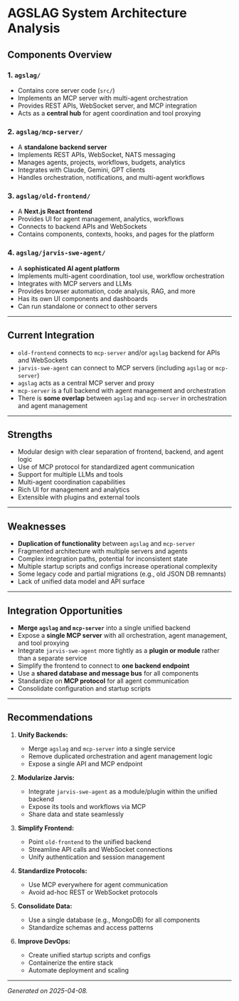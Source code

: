 # AGSLAG System Architecture Analysis

## Components Overview

### 1. `agslag/`

- Contains core server code (`src/`)
- Implements an MCP server with multi-agent orchestration
- Provides REST APIs, WebSocket server, and MCP integration
- Acts as a **central hub** for agent coordination and tool proxying

### 2. `agslag/mcp-server/`

- A **standalone backend server**
- Implements REST APIs, WebSocket, NATS messaging
- Manages agents, projects, workflows, budgets, analytics
- Integrates with Claude, Gemini, GPT clients
- Handles orchestration, notifications, and multi-agent workflows

### 3. `agslag/old-frontend/`

- A **Next.js React frontend**
- Provides UI for agent management, analytics, workflows
- Connects to backend APIs and WebSockets
- Contains components, contexts, hooks, and pages for the platform

### 4. `agslag/jarvis-swe-agent/`

- A **sophisticated AI agent platform**
- Implements multi-agent coordination, tool use, workflow orchestration
- Integrates with MCP servers and LLMs
- Provides browser automation, code analysis, RAG, and more
- Has its own UI components and dashboards
- Can run standalone or connect to other servers

---

## Current Integration

- `old-frontend` connects to `mcp-server` and/or `agslag` backend for APIs and WebSockets
- `jarvis-swe-agent` can connect to MCP servers (including `agslag` or `mcp-server`)
- `agslag` acts as a central MCP server and proxy
- `mcp-server` is a full backend with agent management and orchestration
- There is **some overlap** between `agslag` and `mcp-server` in orchestration and agent management

---

## Strengths

- Modular design with clear separation of frontend, backend, and agent logic
- Use of MCP protocol for standardized agent communication
- Support for multiple LLMs and tools
- Multi-agent coordination capabilities
- Rich UI for management and analytics
- Extensible with plugins and external tools

---

## Weaknesses

- **Duplication of functionality** between `agslag` and `mcp-server`
- Fragmented architecture with multiple servers and agents
- Complex integration paths, potential for inconsistent state
- Multiple startup scripts and configs increase operational complexity
- Some legacy code and partial migrations (e.g., old JSON DB remnants)
- Lack of unified data model and API surface

---

## Integration Opportunities

- **Merge `agslag` and `mcp-server`** into a single unified backend
- Expose a **single MCP server** with all orchestration, agent management, and tool proxying
- Integrate `jarvis-swe-agent` more tightly as a **plugin or module** rather than a separate service
- Simplify the frontend to connect to **one backend endpoint**
- Use a **shared database and message bus** for all components
- Standardize on **MCP protocol** for all agent communication
- Consolidate configuration and startup scripts

---

## Recommendations

1. **Unify Backends:**
   - Merge `agslag` and `mcp-server` into a single service
   - Remove duplicated orchestration and agent management logic
   - Expose a single API and MCP endpoint

2. **Modularize Jarvis:**
   - Integrate `jarvis-swe-agent` as a module/plugin within the unified backend
   - Expose its tools and workflows via MCP
   - Share data and state seamlessly

3. **Simplify Frontend:**
   - Point `old-frontend` to the unified backend
   - Streamline API calls and WebSocket connections
   - Unify authentication and session management

4. **Standardize Protocols:**
   - Use MCP everywhere for agent communication
   - Avoid ad-hoc REST or WebSocket protocols

5. **Consolidate Data:**
   - Use a single database (e.g., MongoDB) for all components
   - Standardize schemas and access patterns

6. **Improve DevOps:**
   - Create unified startup scripts and configs
   - Containerize the entire stack
   - Automate deployment and scaling

---

*Generated on 2025-04-08.*
